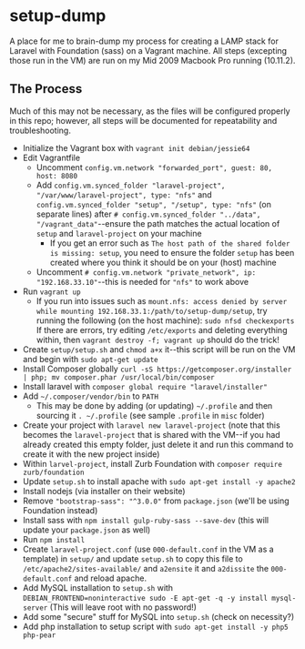 # setup-dump
A place for me to brain-dump my process for creating a LAMP stack for Laravel with Foundation (sass) on a Vagrant machine. All steps (excepting those run in the VM) are run on my Mid 2009 Macbook Pro running (10.11.2).

## The Process
Much of this may not be necessary, as the files will be configured properly in this repo; however, all steps will be documented for repeatability and troubleshooting.

* Initialize the Vagrant box with `vagrant init debian/jessie64`
* Edit Vagrantfile
	* Uncomment `config.vm.network "forwarded_port", guest: 80, host: 8080`
	* Add `config.vm.synced_folder "laravel-project", "/var/www/laravel-project", type: "nfs"` and `config.vm.synced_folder "setup", "/setup", type: "nfs"` (on separate lines) after `# config.vm.synced_folder "../data", "/vagrant_data"`--ensure the path matches the actual location of `setup` and `laravel-project` on your machine
		* If you get an error such as `The host path of the shared folder is missing: setup`, you need to ensure the folder `setup` has been created where you think it should be on your (host) machine
	* Uncomment `# config.vm.network "private_network", ip: "192.168.33.10"`--this is needed for `"nfs"` to work above
* Run `vagrant up`
	* If you run into issues such as `mount.nfs: access denied by server while mounting 192.168.33.1:/path/to/setup-dump/setup`, try running the following (on the host machine): `sudo nfsd checkexports` If there are errors, try editing `/etc/exports` and deleting everything within, then `vagrant destroy -f; vagrant up` should do the trick!
* Create `setup/setup.sh` and `chmod a+x` it--this script will be run on the VM and begin with `sudo apt-get update`
* Install Composer globally `curl -sS https://getcomposer.org/installer | php; mv composer.phar /usr/local/bin/composer`
* Install laravel with `composer global require "laravel/installer"`
* Add `~/.composer/vendor/bin` to `PATH`
	* This may be done by adding (or updating) `~/.profile` and then sourcing it `. ~/.profile` (see sample `.profile` in `misc` folder)
* Create your project with `laravel new laravel-project` (note that this becomes the `laravel-project` that is shared with the VM--if you had already created this empty folder, just delete it and run this command to create it with the new project inside)
*  Within `larvel-project`, install Zurb Foundation with `composer require zurb/foundation`
* Update `setup.sh` to install apache with `sudo apt-get install -y apache2`
* Install nodejs (via installer on their website)
* Remove `"bootstrap-sass": "^3.0.0"` from `package.json` (we'll be using Foundation instead)
* Install sass with `npm install gulp-ruby-sass --save-dev` (this will update your `package.json` as well)
* Run `npm install`
* Create `laravel-project.conf` (use `000-default.conf` in the VM as a template) in `setup/` and update `setup.sh` to copy this file to `/etc/apache2/sites-available/` and `a2ensite` it and `a2dissite` the `000-default.conf` and reload apache.
* Add MySQL installation to `setup.sh` with  `DEBIAN_FRONTEND=noninteractive sudo -E apt-get -q -y install mysql-server` (This will leave root with no password!)
* Add some "secure" stuff for MySQL into `setup.sh` (check on necessity?)
* Add php installation to setup script with `sudo apt-get install -y php5 php-pear`